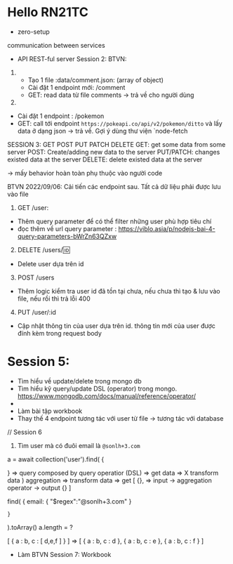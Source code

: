 # Hello RN21TC
- zero-setup

communication between services
- API REST-ful server 
Session 2:
BTVN: 
1.
	- Tạo 1 file :data/comment.json: (array of object)
	- Cài đặt 1 endpoint mới: /comment 
	- GET: read data từ file comments -> trả về cho người dùng
2.
- Cài đặt 1 endpoint : /pokemon
- GET: call tới endpoint `https://pokeapi.co/api/v2/pokemon/ditto` và lấy data ở dạng json -> trả về. Gợi ý dùng thư viện `node-fetch

SESSION 3:
GET POST PUT PATCH DELETE
GET: get some data from some server
POST: Create/adding new data to the server
PUT/PATCH: changes existed data at the server
DELETE: delete existed data at the server

-> mấy behavior hoàn toàn phụ thuộc vào người code

BTVN 2022/09/06:
Cải tiến các endpoint sau. Tất cả dữ liệu phải được lưu vào file
1. GET /user:
- Thêm query parameter để có thể filter những user phù hợp tiêu chí 
- đọc thêm  về url query parameter  : https://viblo.asia/p/nodejs-bai-4-query-parameters-bWrZn63QZxw

2. DELETE /users/:id:
- Delete user dựa trên id 

3. POST /users
- Thêm logic kiểm tra user id đã tồn tại chưa,  nếu chưa  thì tạo & lưu vào file, nếu rồi thì  trả lỗi 400

4. PUT /user/:id
-  Cập nhật thông tin của user dựa trên id. thông  tin mới của user được đính kèm trong request body


# Session 5:
- Tìm hiểu về update/delete trong mongo db
- Tìm hiểu kỹ query/update DSL (operator) trong mongo. https://www.mongodb.com/docs/manual/reference/operator/
-
- Làm bài tập workbook
- Thay thế 4 endpoint tương tác với user từ file -> tương tác với database


// Session 6
1. Tìm user mà có đuôi email là `@sonlh+3.com`

a = await collection('user').find(
	{

} => query composed by query operatior (DSL) => get data => X transform data
)
aggregation => transform data => get 
[
	{}, => input -> aggregation operator -> output 
	{}
]

find(
	{
		email: {
			"$regex":"@sonlh\+3\.com"
			}
		
	}
).toArray()
a.length = ?

[
	{
		a : b,
		c : [
			d,e,f
		]
	}
]
=> 
[ 
	{
		a : b,
		c : d
	},
	{
		a : b,
		c : e
	},
	{
		a : b,
		c : f
	}
]

- Làm BTVN Session 7: Workbook